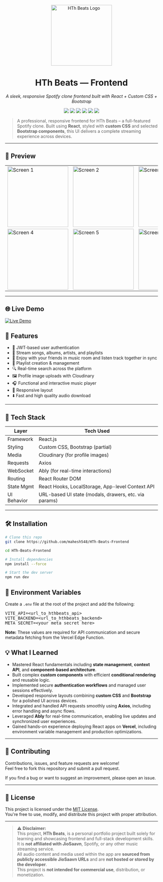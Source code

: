 <p align="center">
  <img src="https://res.cloudinary.com/dzjflzbxz/image/upload/v1748345555/logo_s03jy9.png" alt="HTh Beats Logo" width="200"/>
</p>

<h1 align="center">HTh Beats — Frontend</h1>
<p align="center"><i>A sleek, responsive Spotify clone frontend built with React + Custom CSS + Bootstrap</i></p>

<p align="center">
  <a href="https://hthbeats.online"><img src="https://img.shields.io/badge/Live Demo-Click Here-blue?style=for-the-badge&logo=cloudflare" /></a>
  <img src="https://img.shields.io/badge/Frontend-React-blue?style=for-the-badge&logo=react" />
  <img src="https://img.shields.io/badge/Custom_CSS-%23f7f7f7?style=for-the-badge&logo=css3&logoColor=blue" />
  <img src="https://img.shields.io/badge/Partial-Bootstrap-7952B3?style=for-the-badge&logo=bootstrap" />
  <img src="https://img.shields.io/badge/Status-Completed-brightgreen?style=for-the-badge" />
  <img src="https://img.shields.io/badge/License-MIT-yellow?style=for-the-badge" />
</p>

> A professional, responsive frontend for HTh Beats – a full-featured Spotify clone. Built using **React**, styled with **custom CSS** and selected **Bootstrap components**, this UI delivers a complete streaming experience across devices.

---

## 📱 Preview

<table>
  <tr>
    <td><img src="https://res.cloudinary.com/dzjflzbxz/image/upload/v1749318396/screenshot1_qnop7b.png" alt="Screen 1" width="200"/></td>
    <td><img src="https://res.cloudinary.com/dzjflzbxz/image/upload/v1749318394/screenshot2_xussnc.png" alt="Screen 2" width="200"/></td>
    <td><img src="https://res.cloudinary.com/dzjflzbxz/image/upload/v1749318418/screenshot3_b8uora.png" alt="Screen 3" width="200"/></td>
  </tr>
  <tr>
    <td><img src="https://res.cloudinary.com/dzjflzbxz/image/upload/v1749318428/screenshot4_gggycg.png" alt="Screen 4" width="200"/></td>
    <td><img src="https://res.cloudinary.com/dzjflzbxz/image/upload/v1749318398/screenshot5_z72cyt.png" alt="Screen 5" width="200"/></td>
    <td><img src="https://res.cloudinary.com/dzjflzbxz/image/upload/v1749318409/screenshot6_bduje6.png" alt="Screen 6" width="200"/></td>
  </tr>
</table>

---

## 🌐 Live Demo

[![Live Demo](https://img.shields.io/badge/LIVE%20DEMO-Click%20Here-blue?style=for-the-badge)](https://hthbeats.online)

## 🚀 Features

- 🔐 JWT-based user authentication
- 🎵 Stream songs, albums, artists, and playlists
- 👥 Enjoy with your friends in music room and listen track together in sync
- 💾 Playlist creation & management
- 🔍 Real-time search across the platform
- 🖼 Profile image uploads with Cloudinary
- 🎧 Functional and interactive music player
- 📱 Responsive layout
- ⬇️ Fast and high quality audio download

---

## 🧠 Tech Stack

| Layer       | Tech Used                                             |
| ----------- | ----------------------------------------------------- |
| Framework   | React.js                                              |
| Styling     | Custom CSS, Bootstrap (partial)                       |
| Media       | Cloudinary (for profile images)                       |
| Requests    | Axios                                                 |
| WebSocket   | Ably (for real-time interactions)                     |
| Routing     | React Router DOM                                      |
| State Mgmt  | React Hooks, LocalStorage, App-level Context API      |
| UI Behavior | URL-based UI state (modals, drawers, etc. via params) |

---

## 🛠️ Installation

```bash
# Clone this repo
git clone https://github.com/mahesh548/HTh-Beats-Frontend

cd HTh-Beats-Frontend

# Install dependencies
npm install --force

# Start the dev server
npm run dev
```

<h2>🔐 Environment Variables</h2>

<p>Create a <code>.env</code> file at the root of the project and add the following:</p>

<pre>
VITE_API=&lt;url_to_hthbeats_api&gt;
VITE_BACKEND=&lt;url_to_hthbeats_backend&gt;
META_SECRET=&lt;your_meta_secret_here&gt;
</pre>

<p><b>Note:</b> These values are required for API communication and secure metadata fetching from the Vercel Edge Function.</p>

## 💡 What I Learned

- Mastered React fundamentals including **state management**, **context API**, and **component-based architecture**.
- Built complex **custom components** with efficient **conditional rendering** and reusable logic.
- Implemented secure **authentication workflows** and managed user sessions effectively.
- Developed responsive layouts combining **custom CSS** and **Bootstrap** for a polished UI across devices.
- Integrated and handled API requests smoothly using **Axios**, including error handling and async flows.
- Leveraged **Ably** for real-time communication, enabling live updates and synchronized user experiences.
- Gained hands-on experience deploying React apps on **Vercel**, including environment variable management and production optimizations.

---

## 🤝 Contributing

Contributions, issues, and feature requests are welcome!  
Feel free to fork this repository and submit a pull request.

If you find a bug or want to suggest an improvement, please open an issue.

---

## 📝 License

This project is licensed under the [MIT License](LICENSE).  
You're free to use, modify, and distribute this project with proper attribution.

---

> ⚠️ **Disclaimer:**  
> This project, **HTh Beats**, is a personal portfolio project built solely for learning and showcasing frontend and full-stack development skills.  
> It is **not affiliated with JioSaavn**, Spotify, or any other music streaming service.  
> All audio content and media used within the app are **sourced from publicly accessible JioSaavn URLs** and are **not hosted or stored by the developer**.  
> This project is **not intended for commercial use**, distribution, or monetization.
